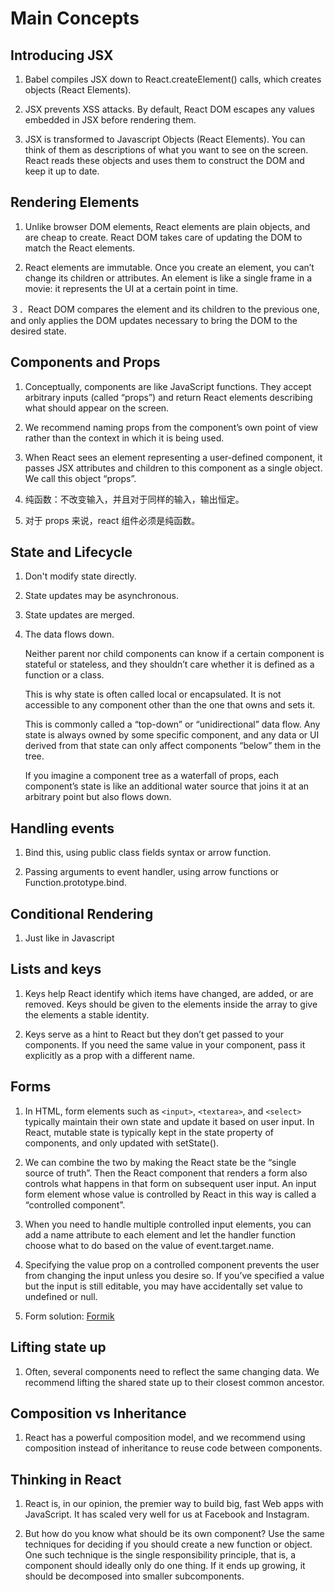 # Main Concepts

## Introducing JSX

1. Babel compiles JSX down to React.createElement() calls, which creates objects (React Elements).

2. JSX prevents XSS attacks. By default, React DOM escapes any values embedded in JSX before rendering them.

3. JSX is transformed to Javascript Objects (React Elements). You can think of them as descriptions of what you want to see on the screen. React reads these objects and uses them to construct the DOM and keep it up to date.

## Rendering Elements

1. Unlike browser DOM elements, React elements are plain objects, and are cheap to create. React DOM takes care of updating the DOM to match the React elements.

2. React elements are immutable. Once you create an element, you can’t change its children or attributes. An element is like a single frame in a movie: it represents the UI at a certain point in time.

３．React DOM compares the element and its children to the previous one, and only applies the DOM updates necessary to bring the DOM to the desired state.

## Components and Props

1. Conceptually, components are like JavaScript functions. They accept arbitrary inputs (called “props”) and return React elements describing what should appear on the screen.

2. We recommend naming props from the component’s own point of view rather than the context in which it is being used.

3. When React sees an element representing a user-defined component, it passes JSX attributes and children to this component as a single object. We call this object “props”.

4. 纯函数：不改变输入，并且对于同样的输入，输出恒定。

5. 对于 props 来说，react 组件必须是纯函数。

## State and Lifecycle

1. Don't modify state directly.

2. State updates may be asynchronous.

3. State updates are merged.

4. The data flows down.

   Neither parent nor child components can know if a certain component is stateful or stateless, and they shouldn’t care whether it is defined as a function or a class.

   This is why state is often called local or encapsulated. It is not accessible to any component other than the one that owns and sets it.

   This is commonly called a “top-down” or “unidirectional” data flow. Any state is always owned by some specific component, and any data or UI derived from that state can only affect components “below” them in the tree.

   If you imagine a component tree as a waterfall of props, each component’s state is like an additional water source that joins it at an arbitrary point but also flows down.

## Handling events

1. Bind this, using public class fields syntax or arrow function.

2. Passing arguments to event handler, using arrow functions or Function.prototype.bind.

## Conditional Rendering

1. Just like in Javascript

## Lists and keys

1. Keys help React identify which items have changed, are added, or are removed. Keys should be given to the elements inside the array to give the elements a stable identity.

2. Keys serve as a hint to React but they don’t get passed to your components. If you need the same value in your component, pass it explicitly as a prop with a different name.

## Forms

1. In HTML, form elements such as `<input>`, `<textarea>`, and `<select>` typically maintain their own state and update it based on user input. In React, mutable state is typically kept in the state property of components, and only updated with setState().

2. We can combine the two by making the React state be the “single source of truth”. Then the React component that renders a form also controls what happens in that form on subsequent user input. An input form element whose value is controlled by React in this way is called a “controlled component”.

3. When you need to handle multiple controlled input elements, you can add a name attribute to each element and let the handler function choose what to do based on the value of event.target.name.

4. Specifying the value prop on a controlled component prevents the user from changing the input unless you desire so. If you’ve specified a value but the input is still editable, you may have accidentally set value to undefined or null.

5. Form solution: [Formik](https://jaredpalmer.com/formik)

## Lifting state up

1. Often, several components need to reflect the same changing data. We recommend lifting the shared state up to their closest common ancestor.

## Composition vs Inheritance

1. React has a powerful composition model, and we recommend using composition instead of inheritance to reuse code between components.

## Thinking in React

1. React is, in our opinion, the premier way to build big, fast Web apps with JavaScript. It has scaled very well for us at Facebook and Instagram.

2. But how do you know what should be its own component? Use the same techniques for deciding if you should create a new function or object. One such technique is the single responsibility principle, that is, a component should ideally only do one thing. If it ends up growing, it should be decomposed into smaller subcomponents.
